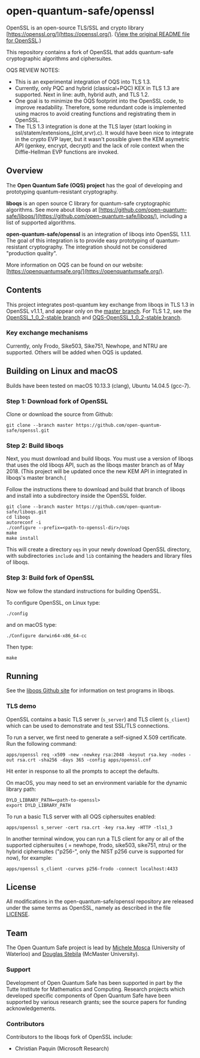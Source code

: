 open-quantum-safe/openssl
=========================

OpenSSL is an open-source TLS/SSL and crypto library [https://openssl.org/](https://openssl.org/).  ([View the original README file for OpenSSL](https://github.com/open-quantum-safe/openssl/blob/master/README).)

This repository contains a fork of OpenSSL that adds quantum-safe cryptographic algorithms and ciphersuites.

OQS REVIEW NOTES:
 * This is an experimental integration of OQS into TLS 1.3.
 * Currently, only PQC and hybrid (classical+PQC) KEX in TLS 1.3 are supported. Next in line: auth, hybrid auth, and TLS 1.2.
 * One goal is to minimize the OQS footprint into the OpenSSL code, to improve readability. Therefore, some redundant code is implemented using macros to avoid creating functions and registrating them in OpenSSL.
 * The TLS 1.3 integration is done at the TLS layer (start looking in ssl/statem/extensions_(clnt,srvr).c). It would have been nice to integrate in the crypto EVP layer, but it wasn't possible given the KEM asymetric API (genkey, encrypt, decrypt) and the lack of role context when the Diffie-Hellman EVP functions are invoked.

Overview
--------

The **Open Quantum Safe (OQS) project** has the goal of developing and prototyping quantum-resistant cryptography.  

**liboqs** is an open source C library for quantum-safe cryptographic algorithms.  See more about liboqs at [https://github.com/open-quantum-safe/liboqs/](https://github.com/open-quantum-safe/liboqs/), including a list of supported algorithms.

**open-quantum-safe/openssl** is an integration of liboqs into OpenSSL 1.1.1.  The goal of this integration is to provide easy prototyping of quantum-resistant cryptography.  The integration should not be considered "production quality".

More information on OQS can be found on our website: [https://openquantumsafe.org/](https://openquantumsafe.org/).

Contents
--------

This project integrates post-quantum key exchange from liboqs in TLS 1.3 in OpenSSL v1.1.1, and appear only on the [master branch](https://github.com/open-quantum-safe/openssl/tree/OQS-master). For TLS 1.2, see the [OpenSSL\_1\_0\_2-stable branch](https://github.com/open-quantum-safe/openssl/tree/OpenSSL_1_0_2-stable) and [OQS-OpenSSL\_1\_0\_2-stable branch](https://github.com/open-quantum-safe/openssl/tree/OQS-OpenSSL_1_0_2-stable).

### Key exchange mechanisms

Currently, only Frodo, Sike503, Sike751, Newhope, and NTRU are supported. Others will be added when OQS is updated.


Building on Linux and macOS
---------------------------

Builds have been tested on macOS 10.13.3 (clang), Ubuntu 14.04.5 (gcc-7).

### Step 1: Download fork of OpenSSL

Clone or download the source from Github:

    git clone --branch master https://github.com/open-quantum-safe/openssl.git

### Step 2: Build liboqs

Next, you must download and build liboqs.  You must use a version of liboqs that uses the old liboqs API, such as the liboqs master branch as of May 2018. (This project will be updated once the new KEM API in integrated in liboqs's master branch.( 

Follow the instructions there to download and build that branch of liboqs and install into a subdirectory inside the OpenSSL folder.

    git clone --branch master https://github.com/open-quantum-safe/liboqs.git
    cd liboqs
    autoreconf -i
    ./configure --prefix=<path-to-openssl-dir>/oqs
    make
    make install

This will create a directory `oqs` in your newly download OpenSSL directory, with subdirectories `include` and `lib` containing the headers and library files of liboqs.

### Step 3: Build fork of OpenSSL

Now we follow the standard instructions for building OpenSSL.

To configure OpenSSL, on Linux type:

    ./config

and on macOS type:

    ./Configure darwin64-x86_64-cc

Then type:

	make
		
Running
-------

See the [liboqs Github site](https://github.com/open-quantum-safe/liboqs/) for information on test programs in liboqs.

### TLS demo

OpenSSL contains a basic TLS server (`s_server`) and TLS client (`s_client`) which can be used to demonstrate and test SSL/TLS connections.

To run a server, we first need to generate a self-signed X.509 certificate.  Run the following command:

	apps/openssl req -x509 -new -newkey rsa:2048 -keyout rsa.key -nodes -out rsa.crt -sha256 -days 365 -config apps/openssl.cnf
	
Hit enter in response to all the prompts to accept the defaults.  

On macOS, you may need to set an environment variable for the dynamic library path:

	DYLD_LIBRARY_PATH=<path-to-openssl>
	export DYLD_LIBRARY_PATH

To run a basic TLS server with all OQS ciphersuites enabled:

	apps/openssl s_server -cert rsa.crt -key rsa.key -HTTP -tls1_3

In another terminal window, you can run a TLS client for any or all of the supported ciphersuites (<OQSALG> = newhope, frodo, sike503, sike751, ntru) or the hybrid ciphersuites ("p256-<OQSALG>", only the NIST p256 curve is supported for now), for example:

    apps/openssl s_client -curves p256-frodo -connect localhost:4433

License
-------

All modifications in the open-quantum-safe/openssl repository are released under the same terms as OpenSSL, namely as described in the file [LICENSE](https://github.com/open-quantum-safe/openssl/blob/master/LICENSE).  

Team
----

The Open Quantum Safe project is lead by [Michele Mosca](http://faculty.iqc.uwaterloo.ca/mmosca/) (University of Waterloo) and [Douglas Stebila](https://www.douglas.stebila.ca/research/) (McMaster University).

### Support

Development of Open Quantum Safe has been supported in part by the Tutte Institute for Mathematics and Computing.  Research projects which developed specific components of Open Quantum Safe have been supported by various research grants; see the source papers for funding acknowledgements.

### Contributors

Contributors to the liboqs fork of OpenSSL include:

- Christian Paquin (Microsoft Research)
